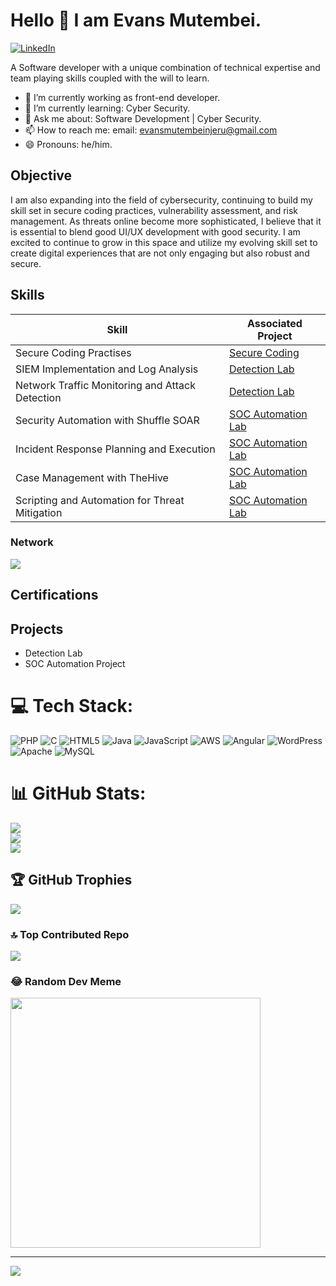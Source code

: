 # Hello 👋 I am Evans Mutembei.

[![LinkedIn](https://img.shields.io/badge/LinkedIn-Connect-blue?style=for-the-badge&logo=linkedin)](https://www.linkedin.com/in/evans-mutembei/)

A Software developer with a unique combination of technical expertise and team playing skills coupled with the will to learn.


- 🔭 I’m currently working as front-end developer.
- 🌱 I’m currently learning:  Cyber Security.
- 💬 Ask me about: Software Development |  Cyber Security.
- 📫 How to reach me: email: evansmutembeinjeru@gmail.com
- 😄 Pronouns: he/him.

## Objective

I am also expanding into the field of cybersecurity, continuing to build my skill set in secure coding practices, vulnerability assessment, and risk management. As threats online become more sophisticated, I believe that it is essential to blend good UI/UX development with good security. I am excited to continue to grow in this space and utilize my evolving skill set to create digital experiences that are not only engaging but also robust and secure.

## Skills 

| Skill                                         | Associated Project         |
|-----------------------------------------------|----------------------------|
| Secure Coding Practises                       | <a href="#" target="_blank" rel="noopener noreferrer">Secure Coding</a>|
| SIEM Implementation and Log Analysis          | <a href="#" target="_blank" rel="noopener noreferrer">Detection Lab</a>|
| Network Traffic Monitoring and Attack Detection | <a href="#" target="_blank" rel="noopener noreferrer">Detection Lab</a>|
| Security Automation with Shuffle SOAR         | <a href="#" target="_blank" rel="noopener noreferrer">SOC Automation Lab</a>|
| Incident Response Planning and Execution      | <a href="#" target="_blank" rel="noopener noreferrer">SOC Automation Lab</a>|
| Case Management with TheHive                  | <a href="#" target="_blank" rel="noopener noreferrer">SOC Automation Lab</a>|
| Scripting and Automation for Threat Mitigation | <a href="#" target="_blank" rel="noopener noreferrer">SOC Automation Lab</a>|

### Network
<div>
    <img src="https://img.shields.io/badge/-Wireshark-1679A7?&style=for-the-badge&logo=Wireshark&logoColor=white" />
</div>


## Certifications
<div>

</div>

## Projects
- Detection Lab
- SOC Automation Project

# 💻 Tech Stack:
![PHP](https://img.shields.io/badge/php-%23777BB4.svg?style=for-the-badge&logo=php&logoColor=white) ![C](https://img.shields.io/badge/c-%2300599C.svg?style=for-the-badge&logo=c&logoColor=white) ![HTML5](https://img.shields.io/badge/html5-%23E34F26.svg?style=for-the-badge&logo=html5&logoColor=white) ![Java](https://img.shields.io/badge/java-%23ED8B00.svg?style=for-the-badge&logo=openjdk&logoColor=white) ![JavaScript](https://img.shields.io/badge/javascript-%23323330.svg?style=for-the-badge&logo=javascript&logoColor=%23F7DF1E) ![AWS](https://img.shields.io/badge/AWS-%23FF9900.svg?style=for-the-badge&logo=amazon-aws&logoColor=white) ![Angular](https://img.shields.io/badge/angular-%23DD0031.svg?style=for-the-badge&logo=angular&logoColor=white) ![WordPress](https://img.shields.io/badge/WordPress-%23117AC9.svg?style=for-the-badge&logo=WordPress&logoColor=white) ![Apache](https://img.shields.io/badge/apache-%23D42029.svg?style=for-the-badge&logo=apache&logoColor=white) ![MySQL](https://img.shields.io/badge/mysql-4479A1.svg?style=for-the-badge&logo=mysql&logoColor=white)
# 📊 GitHub Stats:
![](https://github-readme-stats.vercel.app/api?username=mutembeievans&theme=dark&hide_border=false&include_all_commits=true&count_private=true)<br/>
![](https://github-readme-streak-stats.herokuapp.com/?user=mutembeievans&theme=dark&hide_border=false)<br/>
![](https://github-readme-stats.vercel.app/api/top-langs/?username=mutembeievans&theme=dark&hide_border=false&include_all_commits=true&count_private=true&layout=compact)

## 🏆 GitHub Trophies
![](https://github-profile-trophy.vercel.app/?username=mutembeievans&theme=radical&no-frame=false&no-bg=true&margin-w=4)

### 🔝 Top Contributed Repo
![](https://github-contributor-stats.vercel.app/api?username=mutembeievans&limit=5&theme=dark&combine_all_yearly_contributions=true)

### 😂 Random Dev Meme
<img src='https://memer-new.vercel.app/' style="height: 400px;"/>

---
[![](https://visitcount.itsvg.in/api?id=mutembeievans&icon=0&color=0)](https://visitcount.itsvg.in)

<!-- Proudly created with GPRM ( https://gprm.itsvg.in ) -->
